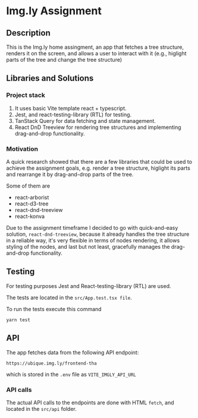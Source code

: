 # Img.ly Assignment

## Description

This is the Img.ly home assingment, an app that fetches a tree structure, 
renders it on the screen, and allows a user to interact with it (e.g., higlight parts of the tree and change the tree structure)

## Libraries and Solutions

### Project stack 

1. It uses basic Vite template react + typescript.
2. Jest, and react-testing-library (RTL) for testing.
3. TanStack Query for data fetching and state management.
4. React DnD Treeview for rendering tree structures and implementing drag-and-drop functionality.

### Motivation

A quick research showed that there are a few libraries that could be used to achieve the assignment goals, e.g.
render a tree structure, higlight its parts and rearrange it by drag-and-drop parts of the tree.

Some of them are 
* react-arborist
* react-d3-tree
* react-dnd-treeview
* react-konva

Due to the assignment timeframe I decided to go with quick-and-easy solution, `react-dnd-treeview`, because it already handles the tree structure in a reliable way, it's very flexible in terms of nodes rendering, it allows styling of the nodes, and last but not least, gracefully manages the drag-and-drop functionality.

## Testing

For testing purposes Jest and React-testing-library (RTL) are used.

The tests are located in the `src/App.test.tsx file`.

To run the tests execute this command

```
yarn test
```

## API

The app fetches data from the following API endpoint:
```
https://ubique.img.ly/frontend-tha
```
which is stored in the `.env` file as `VITE_IMGLY_API_URL`

### API calls

The actual API calls to the endpoints are done with HTML `fetch`, and located in the `src/api` folder.